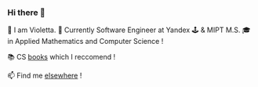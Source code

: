 ### Hi there 👋

🌱 I am Violetta. 🦋 Currently Software Engineer at Yandex 🕹 & MIPT M.S. 🎓 in Applied Mathematics and Computer Science ! 

📚 CS [books](https://violetta.dev/books/) which I reccomend !

📫 Find me [elsewhere](https://violetta.dev/contact/) !
<!--
**SheepIsland/Sheepisland** is a ✨ _special_ ✨ repository because its `README.md` (this file) appears on your GitHub profile.

Here are some ideas to get you started:

- 🔭 I’m currently working on ...
- 🌱 I’m currently learning ...
- 👯 I’m looking to collaborate on ...
- 🤔 I’m looking for help with ...
- 💬 Ask me about ...
- 📫 How to reach me: ...
- 😄 Pronouns: ...
- ⚡ Fun fact: ...
-->
